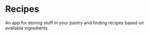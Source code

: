# Recipes
An app for storing stuff in your pantry and finding recipes based on available ingredients. 
